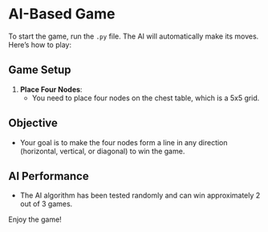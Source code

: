 # AI-Based Game

To start the game, run the `.py` file. The AI will automatically make its moves. Here’s how to play:

## Game Setup

1. **Place Four Nodes**: 
   - You need to place four nodes on the chest table, which is a 5x5 grid.

## Objective

- Your goal is to make the four nodes form a line in any direction (horizontal, vertical, or diagonal) to win the game.

## AI Performance

- The AI algorithm has been tested randomly and can win approximately 2 out of 3 games. 

Enjoy the game!
